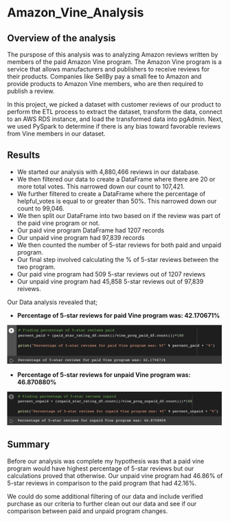 # Amazon_Vine_Analysis

## Overview of the analysis

The purspose of this analysis was to analyzing Amazon reviews written by members of the paid Amazon Vine program. The Amazon Vine program is a service that allows manufacturers
and publishers to receive reviews for their products. Companies like SellBy pay a small fee to Amazon and provide products to Amazon Vine members, who are then required to publish
a review.

In this project,  we picked a dataset with customer reviews of our product to perform the ETL process to extract the dataset, transform the data, connect to an AWS RDS instance,
and load the transformed data into pgAdmin. Next, we used PySpark to determine if there is any bias toward favorable reviews from Vine members in our dataset. 

## Results 

- We started our analysis with 4,880,466 reviews in our database.
- We then filtered our data to create a DataFrame where there are 20 or more total votes. This narrowed down our count to 107,421.
- We further filtered to create a DataFrame where the percentage of helpful_votes is equal to or greater than 50%. This narrowed down our count to 99,046.
- We then split our DataFrame into two based on if the review was part of the paid vine program or not.
- Our paid vine program DataFrame had 1207 records
- Our unpaid vine program had 97,839 records
- We then counted the number of 5-star reviews for both paid and unpaid program.
- Our final step involved calculating the % of 5-star reviews between the two program.
- Our paid vine program had 509 5-star reviews out of 1207 reviews
- Our unpaid vine program had 45,858 5-star reviews out of 97,839 reivews.

Our Data analysis revealed that;

- **Percentage of 5-star reviews for paid Vine program was: 42.170671%**

<p align="left">
  <img src="/images/paid.png" width="500">
  </p>
  
- **Percentage of 5-star reviews for unpaid Vine program was: 46.870880%**

<p align="left">
  <img src="/images/unpaid.png" width="500">
  </p>

## Summary

Before our analysis was complete my hypothesis was that a paid vine program would have highest percentage of 5-star reviews but our calculations proved that otherwise. Our unpaid vine program had 46.86% of 5-star reviews in comparison to the paid program that had 42.16%.

We could do some additional filtering of our data and include verified purchase as our criteria to further clean out our data and see if our comparison between paid and unpaid program changes.




